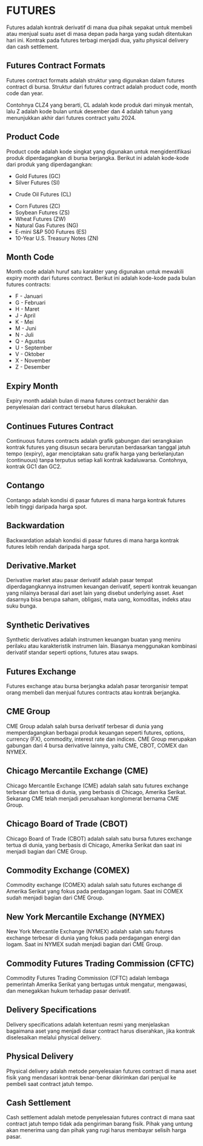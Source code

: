 # FUTURES

Futures adalah kontrak derivatif di mana dua pihak sepakat untuk membeli atau menjual suatu aset di masa depan pada harga yang sudah ditentukan hari ini. Kontrak pada futures terbagi menjadi dua, yaitu physical delivery dan cash settlement.

## Futures Contract Formats

Futures contract formats adalah struktur yang digunakan dalam futures contract di bursa. Struktur dari futures contract adalah product code, month code dan year.

Contohnya CLZ4 yang berarti, CL adalah kode produk dari minyak mentah, lalu Z adalah kode bulan untuk desember dan 4 adalah tahun yang menunjukkan akhir dari futures contract yaitu 2024.

## Product Code

Product code adalah kode singkat yang digunakan untuk mengidentifikasi produk diperdagangkan di bursa berjangka. Berikut ini adalah kode-kode dari produk yang diperdagangkan:

- Gold Futures (GC)
- Silver Futures (SI)
+ Crude Oil Futures (CL)
- Corn Futures (ZC)
- Soybean Futures (ZS)
- Wheat Futures (ZW)
- Natural Gas Futures (NG)
- E-mini S&P 500 Futures (ES)
- 10-Year U.S. Treasury Notes (ZN)


## Month Code

Month code adalah huruf satu karakter yang digunakan untuk mewakili expiry month dari futures contract. Berikut ini adalah kode-kode pada bulan futures contracts:

- F - Januari
- G - Februari
- H - Maret
- J - April
- K - Mei
- M - Juni
- N - Juli
- Q - Agustus
- U - September
- V - Oktober
- X - November
- Z - Desember

## Expiry Month

Expiry month adalah bulan di mana futures contract berakhir dan penyelesaian dari contract tersebut harus dilakukan.

## Continues Futures Contract

Continuous futures contracts adalah grafik gabungan dari serangkaian kontrak futures yang disusun secara berurutan berdasarkan tanggal jatuh tempo (expiry), agar menciptakan satu grafik harga yang berkelanjutan (continuous) tanpa terputus setiap kali kontrak kadaluwarsa. Contohnya, kontrak GC1 dan GC2.

## Contango

Contango adalah kondisi di pasar futures di mana harga kontrak futures lebih tinggi daripada harga spot.

## Backwardation

Backwardation adalah kondisi di pasar futures di mana harga kontrak futures lebih rendah daripada harga spot.

## Derivative.Market

Derivative market atau pasar derivatif adalah pasar tempat diperdagangkannya instrumen keuangan derivatif, seperti kontrak keuangan yang nilainya berasal dari aset lain yang disebut underlying asset. Aset dasarnya bisa berupa saham, obligasi, mata uang, komoditas, indeks atau suku bunga.

## Synthetic Derivatives

Synthetic derivatives adalah instrumen keuangan buatan yang meniru perilaku atau karakteristik instrumen lain. Biasanya menggunakan kombinasi derivatif standar seperti options, futures atau swaps.

## Futures Exchange

Futures exchange atau bursa berjangka adalah pasar terorganisir tempat orang membeli dan menjual futures contracts atau kontrak berjangka.

## CME Group

CME Group adalah salah bursa derivatif terbesar di dunia yang memperdagangkan berbagai produk keuangan seperti futures, options, currency (FX), commodity, interest rate dan indices. CME Group merupakan gabungan dari 4 bursa derivative lainnya, yaitu CME, CBOT, COMEX dan NYMEX.

## Chicago Mercantile Exchange (CME)

Chicago Mercantile Exchange (CME) adalah salah satu futures exchange terbesar dan tertua di dunia, yang berbasis di Chicago, Amerika Serikat. Sekarang CME telah menjadi perusahaan konglomerat bernama CME Group.

## Chicago Board of Trade (CBOT)

Chicago Board of Trade (CBOT) adalah salah satu bursa futures exchange tertua di dunia, yang berbasis di Chicago, Amerika Serikat dan saat ini menjadi bagian dari CME Group.

## Commodity Exchange (COMEX)

Commodity exchange (COMEX) adalah salah satu futures exchange di Amerika Serikat yang fokus pada perdagangan logam. Saat ini COMEX sudah menjadi bagian dari CME Group.

## New York Mercantile Exchange (NYMEX)

New York Mercantile Exchange (NYMEX) adalah salah satu futures exchange terbesar di dunia yang fokus pada perdagangan energi dan logam. Saat ini NYMEX sudah menjadi bagian dari CME Group.

## Commodity Futures Trading Commission (CFTC)

Commodity Futures Trading Commission (CFTC) adalah lembaga pemerintah Amerika Serikat yang bertugas untuk mengatur, mengawasi, dan menegakkan hukum terhadap pasar derivatif.

## Delivery Specifications

Delivery specifications adalah ketentuan resmi yang menjelaskan bagaimana aset yang menjadi dasar contract harus diserahkan, jika kontrak diselesaikan melalui physical delivery.

## Physical Delivery

Physical delivery adalah metode penyelesaian futures contract di mana aset fisik yang mendasari kontrak benar-benar dikirimkan dari penjual ke pembeli saat contract jatuh tempo.

## Cash Settlement

Cash settlement adalah metode penyelesaian futures contract di mana saat contract jatuh tempo tidak ada pengiriman barang fisik. Pihak yang untung akan menerima uang dan pihak yang rugi harus membayar selisih harga pasar.